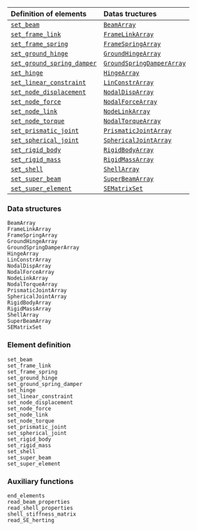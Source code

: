 |Definition of elements   |Datas tructures | 
|:-----------------------|:--------------------------|
| [`set_beam`](@ref) |  [`BeamArray`](@ref) |
| [`set_frame_link`](@ref) | [`FrameLinkArray`](@ref) | 
| [`set_frame_spring`](@ref) | [`FrameSpringArray`](@ref) |
| [`set_ground_hinge`](@ref) | [`GroundHingeArray`](@ref) |
| [`set_ground_spring_damper`](@ref) |[`GroundSpringDamperArray`](@ref) |
| [`set_hinge`](@ref) | [`HingeArray`](@ref) |
| [`set_linear_constraint`](@ref) | [`LinConstrArray`](@ref) |
| [`set_node_displacement`](@ref) | [`NodalDispArray`](@ref) |
|  [`set_node_force`](@ref) | [`NodalForceArray`](@ref) |
| [`set_node_link`](@ref) | [`NodeLinkArray`](@ref) |
| [`set_node_torque`](@ref) | [`NodalTorqueArray`](@ref) |
| [`set_prismatic_joint`](@ref) | [`PrismaticJointArray`](@ref) |
| [`set_spherical_joint`](@ref) | [`SphericalJointArray`](@ref) |
| [`set_rigid_body`](@ref) | [`RigidBodyArray`](@ref) |
| [`set_rigid_mass`](@ref) | [`RigidMassArray`](@ref) |
| [`set_shell`](@ref) | [`ShellArray`](@ref) |
| [`set_super_beam`](@ref) | [`SuperBeamArray`](@ref) |
| [`set_super_element`](@ref) | [`SEMatrixSet`](@ref) |


### Data structures

```@docs
BeamArray
FrameLinkArray
FrameSpringArray
GroundHingeArray
GroundSpringDamperArray
HingeArray
LinConstrArray
NodalDispArray
NodalForceArray
NodeLinkArray
NodalTorqueArray
PrismaticJointArray
SphericalJointArray
RigidBodyArray
RigidMassArray
ShellArray
SuperBeamArray
SEMatrixSet
```

### Element definition

```@docs
set_beam
set_frame_link
set_frame_spring
set_ground_hinge
set_ground_spring_damper
set_hinge
set_linear_constraint
set_node_displacement
set_node_force
set_node_link
set_node_torque
set_prismatic_joint
set_spherical_joint
set_rigid_body
set_rigid_mass
set_shell
set_super_beam
set_super_element
```

### Auxiliary functions

```@docs
end_elements
read_beam_properties
read_shell_properties
shell_stiffness_matrix
read_SE_herting
```